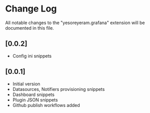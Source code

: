 # Change Log

All notable changes to the "yesoreyeram.grafana" extension will be documented in this file.

## [0.0.2]

- Config ini snippets 

## [0.0.1]

- Initial version
- Datasources, Notifiers provisioning snippets
- Dashboard snippets
- Plugin JSON snippets
- Github publish workflows added